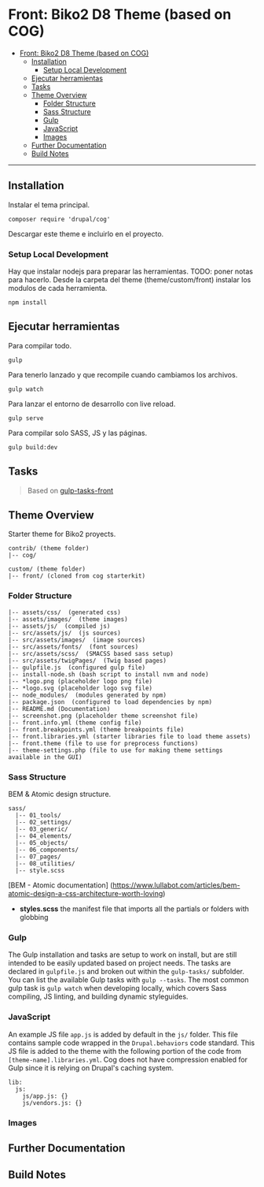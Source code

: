 # Front: Biko2 D8 Theme (based on COG)

- [Front: Biko2 D8 Theme (based on COG)](#front-biko2-d8-theme-based-on-cog)
  - [Installation](#installation)
    - [Setup Local Development](#setup-local-development)
  - [Ejecutar herramientas](#ejecutar-herramientas)
  - [Tasks](#tasks)
  - [Theme Overview](#theme-overview)
    - [Folder Structure](#folder-structure)
    - [Sass Structure](#sass-structure)
    - [Gulp](#gulp)
    - [JavaScript](#javascript)
    - [Images](#images)
  - [Further Documentation](#further-documentation)
  - [Build Notes](#build-notes)

---

## Installation

Instalar el tema principal.
```
composer require 'drupal/cog'
```
Descargar este theme e incluirlo en el proyecto.


### Setup Local Development

Hay que instalar nodejs para preparar las herramientas. TODO: poner notas para hacerlo.
Desde la carpeta del theme (theme/custom/front) instalar los modulos de cada herramienta.
```
npm install
```

## Ejecutar herramientas
Para compilar todo.
```
gulp
```
Para tenerlo lanzado y que recompile cuando cambiamos los archivos.
```
gulp watch

```
Para lanzar el entorno de desarrollo con live reload.
```
gulp serve
```

Para compilar solo SASS, JS y las páginas.
```
gulp build:dev
```

## Tasks
> Based on [gulp-tasks-front](https://github.com/biko2/gulp-tasks-front)

## Theme Overview

Starter theme for Biko2 proyects.

```
contrib/ (theme folder)
|-- cog/

custom/ (theme folder)
|-- front/ (cloned from cog starterkit)
```

### Folder Structure

```
|-- assets/css/  (generated css)
|-- assets/images/  (theme images)
|-- assets/js/  (compiled js)
|-- src/assets/js/  (js sources)
|-- src/assets/images/  (image sources)
|-- src/assets/fonts/  (font sources)
|-- src/assets/scss/  (SMACSS based sass setup)
|-- src/assets/twigPages/  (Twig based pages)
|-- gulpfile.js  (configured gulp file)
|-- install-node.sh (bash script to install nvm and node)
|-- *logo.png (placeholder logo png file)
|-- *logo.svg (placeholder logo svg file)
|-- node_modules/  (modules generated by npm)
|-- package.json  (configured to load dependencies by npm)
|-- README.md (Documentation)
|-- screenshot.png (placeholder theme screenshot file)
|-- front.info.yml (theme config file)
|-- front.breakpoints.yml (theme breakpoints file)
|-- front.libraries.yml (starter libraries file to load theme assets)
|-- front.theme (file to use for preprocess functions)
|-- theme-settings.php (file to use for making theme settings available in the GUI)
```

### Sass Structure

BEM & Atomic design structure.
```
sass/
  |-- 01_tools/
  |-- 02_settings/
  |-- 03_generic/
  |-- 04_elements/
  |-- 05_objects/
  |-- 06_components/
  |-- 07_pages/
  |-- 08_utilities/
  |-- style.scss
```

[BEM - Atomic documentation] (https://www.lullabot.com/articles/bem-atomic-design-a-css-architecture-worth-loving)

* **styles.scss**  the manifest file that imports all the partials or folders with globbing

### Gulp

The Gulp installation and tasks are setup to work on install, but are still intended to be easily updated based on project needs. The tasks are declared in `gulpfile.js` and broken out within the `gulp-tasks/` subfolder. You can list the available Gulp tasks with `gulp --tasks`. The most common gulp task is `gulp watch` when developing locally, which covers Sass compiling, JS linting, and building dynamic styleguides.  

### JavaScript

An example JS file `app.js` is added by default in the `js/` folder. This file contains sample code wrapped in the `Drupal.behaviors` code standard. This JS file is added to the theme with the following portion of the code from `[theme-name].libraries.yml`. Cog does not have compression enabled for Gulp since it is relying on Drupal's caching system.

```
lib:
  js:
    js/app.js: {}
    js/vendors.js: {}
```

### Images

## Further Documentation


## Build Notes
